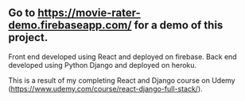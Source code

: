 ## Go to https://movie-rater-demo.firebaseapp.com/ for a demo of this project.
Front end developed using React and deployed on firebase.
Back end developed using Python Django and deployed on heroku.

This is a result of my completing React and Django course on Udemy (https://www.udemy.com/course/react-django-full-stack/). 
